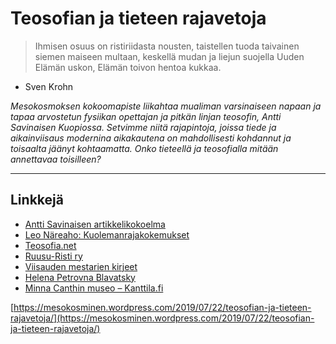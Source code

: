 # Teosofian ja tieteen rajavetoja

> Ihmisen osuus on ristiriidasta nousten, taistellen tuoda taivainen siemen maiseen multaan, keskellä mudan ja liejun suojella Uuden Elämän uskon, Elämän toivon hentoa kukkaa. - Sven Krohn

_Mesokosmoksen kokoomapiste liikahtaa mualiman varsinaiseen napaan ja tapaa arvostetun fysiikan opettajan ja pitkän linjan teosofin, Antti Savinaisen Kuopiossa. Setvimme niitä rajapintoja, joissa tiede ja aikainviisaus modernina aikakautena on mahdollisesti kohdannut ja toisaalta jäänyt kohtaamatta. Onko tieteellä ja teosofialla mitään annettavaa toisilleen?_

---

## Linkkejä

* [Antti Savinaisen artikkelikokoelma](https://www.teosofia.net/e-kirjat/Antti_Savinainen-Artikkelikokoelma.pdf)
* [Leo Näreaho: Kuolemanrajakokemukset](https://www.teologia.fi/artikkelit/1510-kuolemanrajakokemukset-mystiikkaa-vai-aivokemiaa)
* [Teosofia.net](http://teosofia.net/)
* [Ruusu-Risti ry](http://ruusuristi.fi/)
* [Viisauden mestarien kirjeet](https://fi.wikipedia.org/wiki/Mahatmakirjeet)
* [Helena Petrovna Blavatsky](https://fi.wikipedia.org/wiki/H._P._Blavatsky)
* [Minna Canthin museo – Kanttila.fi](http://kanttila.fi/)

[https://mesokosminen.wordpress.com/2019/07/22/teosofian-ja-tieteen-rajavetoja/](https://mesokosminen.wordpress.com/2019/07/22/teosofian-ja-tieteen-rajavetoja/)

